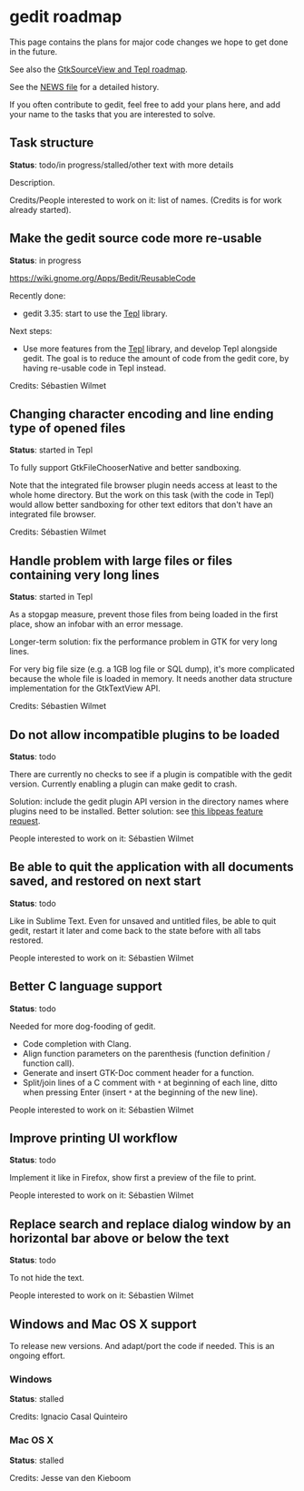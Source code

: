 gedit roadmap
=============

This page contains the plans for major code changes we hope to get done in the
future.

See also the
[GtkSourceView and Tepl roadmap](https://wiki.gnome.org/Projects/GtkSourceView/RoadMap).

See the [NEWS file](../NEWS) for a detailed history.

If you often contribute to gedit, feel free to add your plans here, and add your
name to the tasks that you are interested to solve.

Task structure
--------------

**Status**: todo/in progress/stalled/other text with more details

Description.

Credits/People interested to work on it: list of names. (Credits is for work
already started).

Make the gedit source code more re-usable
-----------------------------------------

**Status**: in progress

https://wiki.gnome.org/Apps/Bedit/ReusableCode

Recently done:
- gedit 3.35: start to use the [Tepl](https://wiki.gnome.org/Projects/Tepl)
  library.

Next steps:
- Use more features from the [Tepl](https://wiki.gnome.org/Projects/Tepl)
  library, and develop Tepl alongside gedit. The goal is to reduce the amount of
  code from the gedit core, by having re-usable code in Tepl instead.

Credits: Sébastien Wilmet

Changing character encoding and line ending type of opened files
----------------------------------------------------------------

**Status**: started in Tepl

To fully support GtkFileChooserNative and better sandboxing.

Note that the integrated file browser plugin needs access at least to the whole
home directory. But the work on this task (with the code in Tepl) would allow
better sandboxing for other text editors that don't have an integrated file
browser.

Credits: Sébastien Wilmet

Handle problem with large files or files containing very long lines
-------------------------------------------------------------------

**Status**: started in Tepl

As a stopgap measure, prevent those files from being loaded in the first place,
show an infobar with an error message.

Longer-term solution: fix the performance problem in GTK for very long lines.

For very big file size (e.g. a 1GB log file or SQL dump), it's more complicated
because the whole file is loaded in memory. It needs another data structure
implementation for the GtkTextView API.

Credits: Sébastien Wilmet

Do not allow incompatible plugins to be loaded
----------------------------------------------

**Status**: todo

There are currently no checks to see if a plugin is compatible with the gedit
version. Currently enabling a plugin can make gedit to crash.

Solution: include the gedit plugin API version in the directory names where
plugins need to be installed. Better solution: see
[this libpeas feature request](https://bugzilla.gnome.org/show_bug.cgi?id=642694#c15).

People interested to work on it: Sébastien Wilmet

Be able to quit the application with all documents saved, and restored on next start
------------------------------------------------------------------------------------

**Status**: todo

Like in Sublime Text. Even for unsaved and untitled files, be able to quit
gedit, restart it later and come back to the state before with all tabs
restored.

People interested to work on it: Sébastien Wilmet

Better C language support
-------------------------

**Status**: todo

Needed for more dog-fooding of gedit.

- Code completion with Clang.
- Align function parameters on the parenthesis (function definition /
  function call).
- Generate and insert GTK-Doc comment header for a function.
- Split/join lines of a C comment with `*` at beginning of each line, ditto when
  pressing Enter (insert `*` at the beginning of the new line).

People interested to work on it: Sébastien Wilmet

Improve printing UI workflow
----------------------------

**Status**: todo

Implement it like in Firefox, show first a preview of the file to print.

People interested to work on it: Sébastien Wilmet

Replace search and replace dialog window by an horizontal bar above or below the text
-------------------------------------------------------------------------------------

**Status**: todo

To not hide the text.

People interested to work on it: Sébastien Wilmet

Windows and Mac OS X support
----------------------------

To release new versions. And adapt/port the code if needed. This is an ongoing
effort.

### Windows

**Status**: stalled

Credits: Ignacio Casal Quinteiro

### Mac OS X

**Status**: stalled

Credits: Jesse van den Kieboom
